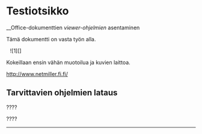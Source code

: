 <!--control
title: Test01
descr: Kokeilua omille dokumenteille
author: esa.laitila@netmiller.fi
date: 19.02.2014
startdate: 01.01.2014
-->

# Testiotsikko

__Office-dokumenttien _viewer-ohjelmien_ asentaminen

Tämä dokumentti on vasta työn alla.

<figure class="fig-l" style="margin:10px">
![1][]
</figure>

Kokeillaan ensin vähän muotoilua ja kuvien laittoa.

<http://www.netmiller.fi.fi/>

## Tarvittavien ohjelmien lataus

????

????



----

[1]: kuvat/kuva01.png "Kuvakaappaus"

